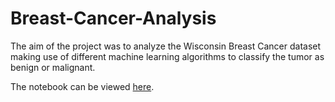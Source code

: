 # Breast-Cancer-Analysis

The aim of the project was to analyze the Wisconsin Breast Cancer dataset making use of different machine learning algorithms to classify the tumor as benign or malignant. 

The notebook can be viewed [here](https://nbviewer.jupyter.org/github/marinadamato/Breast-Cancer-Analysis/blob/main/breast_cancer.ipynb).

